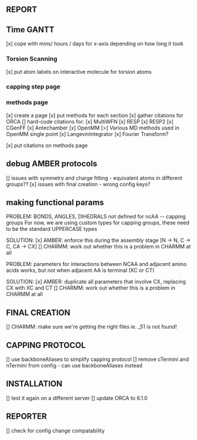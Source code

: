 ## REPORT
## Time GANTT
[x] cope with mins/ hours / days for x-axis depending on how long it took

### Torsion Scanning
[x] put atom labels on interactive molecule for torsion atoms

### capping step page

### methods page
[x] create a page
[x] put methods for each section 
[x] gather citations for ORCA
[] hard-code citations for:
    [x] MultiWFN
    [x] RESP
    [x] RESP2
    [x] CGenFF
    [x] Antechamber
    [x] OpenMM
    [>] Various MD methods used in OpenMM single point
        [x] LangevinIntegrator
    [x] Fourier Transform?


[x] put citations on methods page


## debug AMBER protocols
[] issues with symmetry and charge fitting - equivalent atoms in different groups??
[x] issues with final creation - wrong config keys?

## making functional params
PROBLEM: BONDS, ANGLES, DIHEDRALS not defined for ncAA -- capping groups
        For now, we are using custom types for capping groups, these need to be the standard UPPERCASE types

SOLUTION:
[x] AMBER: enforce this during the assembly stage [N -> N, C -> C, CA -> CX]
[]  CHARMM: work out whether this is a problem in CHARMM at all

PROBLEM: parameters for interactions between NCAA and adjacent amino acids works, but not when adjacent AA is terminal (XC or CT)

SOLUTION:
[x] AMBER: duplicate all parameters that involve CX, replacing CX with XC and CT
[] CHARMM: work out whether this is a problem in CHARMM at all

## FINAL CREATION
[] CHARMM: make sure we're getting the right files ie. _51 is not found!


## CAPPING PROTOCOL
[] use backboneAliases to simplify capping protocol
[] remove cTermini and nTermini from config - can use backboneAliases instead

## INSTALLATION
[] test it again on a different server
[] update ORCA to 6.1.0 

## REPORTER
[] check for config change compatability